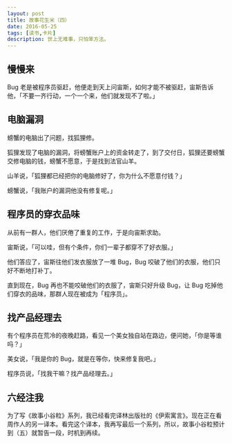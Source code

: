 ```yaml
---
layout: post
title: 故事花生米（四）
date: 2016-05-25
tags: [读书,卡片]
description: 世上无难事，只怕笨方法。
---
```




## 慢慢来

Bug 老是被程序员驱赶，他便走到天上问宙斯，如何才能不被驱赶，宙斯告诉 他，「不要一齐行动，一个一个来，他们就发现不了啦。」

## 电脑漏洞

螃蟹的电脑出了问题，找狐狸修。

狐狸发现了电脑的漏洞，将螃蟹账户上的资金转走了，到了交付日，狐狸还要螃蟹交修电脑的钱，螃蟹不愿意，于是找到法官山羊。

山羊说，「狐狸都已经把你的电脑修好了，你为什么不愿意付钱？」

螃蟹说，「我账户的漏洞他没有修复呢。」

## 程序员的穿衣品味

从前有一群人，他们厌倦了重复的工作，于是向宙斯求助。

宙斯说，「可以哇，但有个条件，你们一辈子都穿不了好衣服。」

他们答应了，宙斯往他们发衣服放了一堆 Bug，Bug 咬破了他们的衣服，他们只好不断地打补丁。

直到现在，Bug 再也不能咬破他们的衣服了，宙斯只好升级 Bug，让 Bug 吃掉他们穿衣的品味，那群人现在被成为「程序员」。


## 找产品经理去

有个程序员在荒冷的夜晚赶路，看见一个美女独自站在路边，便问她，「你是等谁吗？」

美女说，「我是你的 Bug，就是在等你，快来修复我吧。」

程序员说，「找我干嘛？找产品经理去。」



## 六经注我

为了写《故事小谷粒》系列，我已经看完译林出版社的《伊索寓言》。现在正在看周作人的另一译本。看完这个译本，我再写最后一个系列，所以，故事小谷粒预计到（五）就暂告一段，时机到再续。

